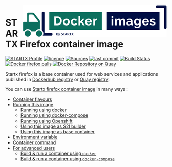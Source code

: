 <img align="right" src="https://raw.githubusercontent.com/startxfr/docker-images/master/travis/logo-small.svg?sanitize=true">

# STARTX Firefox container image

[![STARTX Profile](https://img.shields.io/badge/provider-startx-green.svg)](https://github.com/startxfr) [![licence](https://img.shields.io/github/license/startxfr/docker-images.svg)](https://gitlab.com/startx1/containers) [![Sources](https://img.shields.io/badge/startx-docker--images-blue.svg)](https://gitlab.com/startx1/containers/tree/master/VDI/firefox/)
[![last commit](https://img.shields.io/github/last-commit/startxfr/docker-images.svg)](https://gitlab.com/startx1/containers) [![Build Status](https://travis-ci.org/startxfr/docker-images.svg?branch=master)](https://travis-ci.org/startxfr/docker-images) [![Docker firefox pulls](https://img.shields.io/docker/pulls/startx/vdi-firefox)](https://hub.docker.com/r/startx/vdi-firefox) [![Docker Repository on Quay](https://quay.io/repository/startx/firefox/status "Docker Repository on Quay")](https://quay.io/repository/startx/firefox)

Startx firefox is a base container used for web services and applications published in
[Dockerhub registry](https://hub.docker.com/u/startx) or [Quay registry](https://quay.io/startx).

You can use [Startx firefox container image](https://docker-images.readthedocs.io/en/latest/VDI/firefox/) in many ways :

- [Container flavours](https://docker-images.readthedocs.io/en/latest/VDI/firefox/#container-flavours)
- [Running this image](https://docker-images.readthedocs.io/en/latest/VDI/firefox/#running-this-image)
  - [Running using docker](https://docker-images.readthedocs.io/en/latest/VDI/firefox/#running-using-docker)
  - [Running using docker-compose](https://docker-images.readthedocs.io/en/latest/VDI/firefox/#running-using-docker-compose)
  - [Running using Openshift](https://docker-images.readthedocs.io/en/latest/VDI/firefox/#running-using-openshift)
  - [Using this image as S2I builder](https://docker-images.readthedocs.io/en/latest/VDI/firefox/#using-this-image-as-s2i-builder)
  - [Using this image as base container](https://docker-images.readthedocs.io/en/latest/VDI/firefox/#using-this-image-as-base-container)
- [Environment variable](https://docker-images.readthedocs.io/en/latest/VDI/firefox/#environment-variable)
- [Container command](https://docker-images.readthedocs.io/en/latest/VDI/firefox/#container-command)
- [For advanced users](https://docker-images.readthedocs.io/en/latest/VDI/firefox/#for-advanced-users)
  - [Build & run a container using `docker`](https://docker-images.readthedocs.io/en/latest/VDI/firefox/#build--run-a-container-using-docker)
  - [Build & run a container using `docker-compose`](https://docker-images.readthedocs.io/en/latest/VDI/firefox/#build--run-a-container-using-docker-compose)
